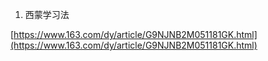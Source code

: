 1.  西蒙学习法

[https://www.163.com/dy/article/G9NJNB2M051181GK.html](https://www.163.com/dy/article/G9NJNB2M051181GK.html)